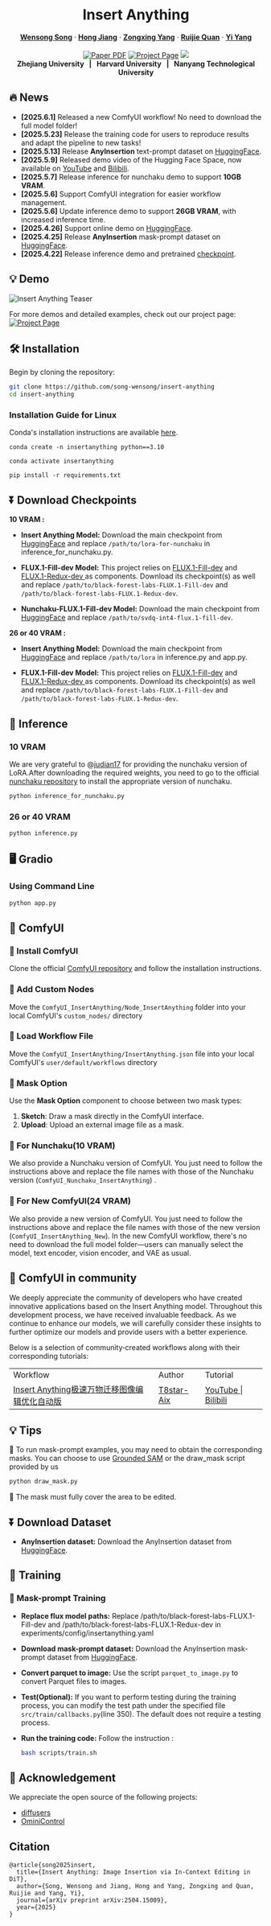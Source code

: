 <h1 align="center">Insert Anything</h2>
<p align="center">
<a href="https://song-wensong.github.io/"><strong>Wensong Song</strong></a>
·
<a href="https://openreview.net/profile?id=~Hong_Jiang4"><strong>Hong Jiang</strong></a>
·
<a href="https://z-x-yang.github.io/"><strong>Zongxing Yang</strong></a>
·
<a href="https://scholar.google.com/citations?user=WKLRPsAAAAAJ&hl=en"><strong>Ruijie Quan</strong></a>
·
<a href="https://scholar.google.com/citations?user=RMSuNFwAAAAJ&hl=en"><strong>Yi Yang</strong></a>
<br>
<br>
    <a href="https://arxiv.org/pdf/2504.15009"><img src='https://img.shields.io/badge/arXiv-InsertAnything-red?color=%23aa1a1a' alt='Paper PDF'></a>
    <a href='https://song-wensong.github.io/insert-anything/'><img src='https://img.shields.io/badge/Project%20Page-InsertAnything-cyan?logoColor=%23FFD21E&color=%23cbe6f2' alt='Project Page'></a>
    <a href='https://huggingface.co/spaces/WensongSong/Insert-Anything'><img src='https://img.shields.io/badge/Hugging%20Face-InsertAnything-yellow?logoColor=%23FFD21E&color=%23ffcc1c'></a>
<br>
<b>Zhejiang University &nbsp; | &nbsp; Harvard University &nbsp; | &nbsp;  Nanyang Technological University </b>
</p>

## 🔥 News

* **[2025.6.1]** Released a new ComfyUI workflow! No need to download the full model folder!
* **[2025.5.23]** Release the training code for users to reproduce results and adapt the pipeline to new tasks!
* **[2025.5.13]** Release **AnyInsertion** text-prompt dataset on [HuggingFace](https://huggingface.co/datasets/WensongSong/AnyInsertion_V1).
* **[2025.5.9]** Released demo video of the Hugging Face Space, now available on [YouTube](https://www.youtube.com/watch?v=IbVcOqXkyXo) and [Bilibili]( https://www.bilibili.com/video/BV1uX55z5EtN/?share_source=copy_web&vd_source=306bd420c358f5d468394a1eb0f7b1ad).
* **[2025.5.7]** Release inference for nunchaku demo to support **10GB VRAM**.
* **[2025.5.6]** Support ComfyUI integration for easier workflow management.
* **[2025.5.6]** Update inference demo to support **26GB VRAM**, with increased inference time.
* **[2025.4.26]** Support online demo on [HuggingFace](https://huggingface.co/spaces/WensongSong/Insert-Anything).
* **[2025.4.25]** Release **AnyInsertion** mask-prompt dataset on [HuggingFace](https://huggingface.co/datasets/WensongSong/AnyInsertion_V1).
* **[2025.4.22]** Release inference demo and pretrained [checkpoint]((https://huggingface.co/WensongSong/Insert-Anything)).


## 💡 Demo

![Insert Anything Teaser](docs/InsertAnything_files/images/Insert-Anything-Github-teaser_00.png)

For more demos and detailed examples, check out our project page: <a href="https://song-wensong.github.io/insert-anything/"><img src="https://img.shields.io/badge/Project%20Page-InsertAnything-cyan?logoColor=%23FFD21E&color=%23cbe6f2" alt="Project Page" /></a>

## 🛠️ Installation

Begin by cloning the repository:

```bash
git clone https://github.com/song-wensong/insert-anything
cd insert-anything
```

### Installation Guide for Linux

Conda's installation instructions are available [here](https://docs.anaconda.com/free/miniconda/index.html).

```shell
conda create -n insertanything python==3.10

conda activate insertanything

pip install -r requirements.txt
```


## ⏬ Download Checkpoints

**10 VRAM :**
*   **Insert Anything Model:** Download the main checkpoint from [HuggingFace](https://huggingface.co/aha2023/insert-anything-lora-for-nunchaku) and replace `/path/to/lora-for-nunchaku` in inference_for_nunchaku.py.

*   **FLUX.1-Fill-dev Model:** This project relies on [FLUX.1-Fill-dev](https://huggingface.co/black-forest-labs/FLUX.1-Fill-dev) and [FLUX.1-Redux-dev ](https://huggingface.co/black-forest-labs/FLUX.1-Redux-dev) as components. Download its checkpoint(s) as well and replace `/path/to/black-forest-labs-FLUX.1-Fill-dev` and `/path/to/black-forest-labs-FLUX.1-Redux-dev`.

*   **Nunchaku-FLUX.1-Fill-dev Model:** Download the main checkpoint from [HuggingFace](https://huggingface.co/mit-han-lab/svdq-int4-flux.1-fill-dev) and replace `/path/to/svdq-int4-flux.1-fill-dev`.


**26 or 40 VRAM :**
*   **Insert Anything Model:** Download the main checkpoint from [HuggingFace](https://huggingface.co/WensongSong/Insert-Anything) and replace `/path/to/lora` in inference.py and app.py.

*   **FLUX.1-Fill-dev Model:** This project relies on [FLUX.1-Fill-dev](https://huggingface.co/black-forest-labs/FLUX.1-Fill-dev) and [FLUX.1-Redux-dev ](https://huggingface.co/black-forest-labs/FLUX.1-Redux-dev) as components. Download its checkpoint(s) as well and replace `/path/to/black-forest-labs-FLUX.1-Fill-dev` and `/path/to/black-forest-labs-FLUX.1-Redux-dev`.




## 🎥 Inference
### 10 VRAM
We are very grateful to @[judian17](https://github.com/judian17) for providing the nunchaku version of LoRA.After downloading the required weights, you need to go to the official [nunchaku repository](https://github.com/mit-han-lab/nunchaku) to install the appropriate version of nunchaku.
```bash
python inference_for_nunchaku.py
```



### 26 or 40 VRAM
```bash
python inference.py
```


## 🖥️ Gradio
### Using Command Line
```bash
python app.py
```


## 🧩 ComfyUI

### 🔷 Install ComfyUI

Clone the official [ComfyUI repository](https://github.com/comfyanonymous/ComfyUI) and follow the installation instructions.

### 🔷 Add Custom Nodes

Move the `ComfyUI_InsertAnything/Node_InsertAnything` folder into your local ComfyUI's `custom_nodes/` directory

### 🔷 Load Workflow File

Move the  `ComfyUI_InsertAnything/InsertAnything.json` file into your local ComfyUI's `user/default/workflows` directory


### 🔷 Mask Option

Use the **Mask Option** component to choose between two mask types:

1. **Sketch**: Draw a mask directly in the ComfyUI interface.
2. **Upload**: Upload an external image file as a mask.

### 🔷 For Nunchaku(10 VRAM)
We also provide a Nunchaku version of ComfyUI. You just need to follow the instructions above and replace the file names with those of the Nunchaku version (`ComfyUI_Nunchaku_InsertAnything`) .


### 🔷 For New ComfyUI(24 VRAM)
We also provide a new version of ComfyUI. You just need to follow the instructions above and replace the file names with those of the new version (`ComfyUI_InsertAnything_New`). In the new ComfyUI workflow, there's no need to download the full model folder—users can manually select the model, text encoder, vision encoder, and VAE as usual.

## 🧩 ComfyUI in community
We deeply appreciate the community of developers who have created innovative applications based on the Insert Anything model. Throughout this development process, we have received invaluable feedback. As we continue to enhance our models, we will carefully consider these insights to further optimize our models and provide users with a better experience.

Below is a selection of community‑created workflows along with their corresponding tutorials:

<table>
<tbody>
  <tr>
    <td>Workflow</td>
    <td>Author</td>
    <td>Tutorial</td>
  </tr>
  <tr>
    <td><a href="https://openart.ai/workflows/t8star/insert-anything/hvMbsN7LXEAoMGZgv1fL"> Insert Anything极速万物迁移图像编辑优化自动版 </a> </td>
    <td><a href="https://openart.ai/workflows/profile/t8star?sort=latest"> T8star-Aix </a></td>
    <td>
        <a href="https://youtu.be/rV4tw1PKh-4?si=XDK5O-SCT51aF5fW">
          YouTube
        </a>|
        <a href="https://www.bilibili.com/video/BV1qjE7zgEhe/?spm_id_from=333.337.search-card.all.click&vd_source=6430895fb8ccabaed9a88151abe4a723">
          Bilibili
        </a>
    </td>
  </tr>
</tbody>
</table>

## 💡 Tips

🔷  To run mask-prompt examples, you may need to obtain the corresponding masks. You can choose to use [Grounded SAM](https://github.com/IDEA-Research/Grounded-Segment-Anything) or the draw_mask script provided by us

```Bash
python draw_mask.py 
```

🔷  The mask must fully cover the area to be edited.



## ⏬ Download Dataset
*   **AnyInsertion dataset:** Download the AnyInsertion dataset from [HuggingFace](https://huggingface.co/datasets/WensongSong/AnyInsertion_V1).

## 🚀 Training

### 🔷  Mask-prompt Training

*   **Replace flux model paths:** Replace /path/to/black-forest-labs-FLUX.1-Fill-dev and /path/to/black-forest-labs-FLUX.1-Redux-dev in experiments/config/insertanything.yaml


*   **Download mask-prompt dataset:** Download the AnyInsertion mask-prompt dataset from [HuggingFace](https://huggingface.co/datasets/WensongSong/AnyInsertion_V1).


*   **Convert parquet to image:** Use the script `parquet_to_image.py` to convert Parquet files to images.

*   **Test(Optional):** If you want to perform testing during the training process, you can modify the test path under the specified file `src/train/callbacks.py`(line 350). The default does not require a testing process.

*   **Run the training code:** Follow the instruction :
   
    ```Bash
    bash scripts/train.sh
    ```


## 🤝 Acknowledgement

We appreciate the open source of the following projects:

* [diffusers](https://github.com/huggingface/diffusers)
* [OminiControl](https://github.com/Yuanshi9815/OminiControl)

## Citation
```
@article{song2025insert,
  title={Insert Anything: Image Insertion via In-Context Editing in DiT},
  author={Song, Wensong and Jiang, Hong and Yang, Zongxing and Quan, Ruijie and Yang, Yi},
  journal={arXiv preprint arXiv:2504.15009},
  year={2025}
}
```
